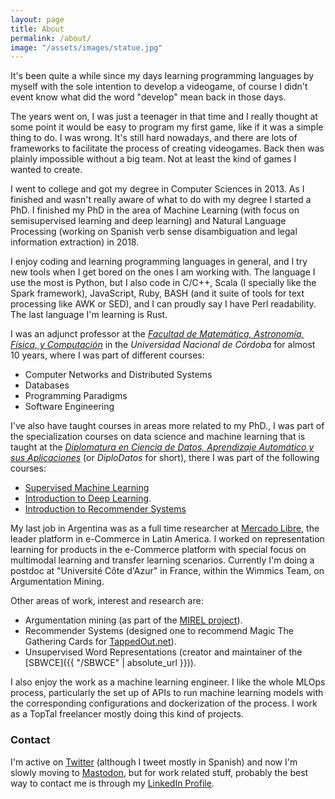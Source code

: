 ```yaml
---
layout: page
title: About
permalink: /about/
image: "/assets/images/statue.jpg"
---
```


It's been quite a while since my days learning programming languages by myself
with the sole intention to develop a videogame, of course I didn't event know
what did the word "develop" mean back in those days.

The years went on, I was just a teenager in that time and I really thought at
some point it would be easy to program my first game, like if it was a simple
thing to do. I was wrong. It's still hard nowadays, and there are lots of
frameworks to facilitate the process of creating videogames. Back then was
plainly impossible without a big team. Not at least the kind of games I wanted
to create.

I went to college and got my degree in Computer Sciences in 2013. As I finished
and wasn't really aware of what to do with my degree I started a PhD. I
finished my PhD in the area of Machine Learning (with focus on semisupervised
learning and deep learning) and Natural Language Processing (working on Spanish
verb sense disambiguation and legal information extraction) in 2018.

I enjoy coding and learning programming languages in general, and I try new
tools when I get bored on the ones I am working with. The language I use the
most is Python, but I also code in C/C++, Scala (I specially like the Spark
framework), JavaScript, Ruby, BASH (and it suite of tools for text processing
like AWK or SED), and I can proudly say I have Perl readability. The last
language I'm learning is Rust.

I was an adjunct professor at the [_Facultad de Matemática, Astronomía, Física,
y Computación_](http://www.famaf.unc.edu.ar/) in the _Universidad Nacional de
Córdoba_ for almost 10 years, where I was part of different courses:

- Computer Networks and Distributed Systems
- Databases
- Programming Paradigms
- Software Engineering

I've also have taught courses in areas more related to my PhD., I was part of
the specialization courses on data science and machine learning that is taught
at the [_Diplomatura en Ciencia de Datos, Aprendizaje Automático y sus
Aplicaciones_](https://diplodatos.famaf.unc.edu.ar/) (or _DiploDatos_ for
short), there I was part of the following courses:

- [Supervised Machine Learning](https://sites.google.com/unc.edu.ar/diplodatos-supervisado)
- [Introduction to Deep Learning](https://github.com/DiploDatos/AprendizajeProfundo).
- [Introduction to Recommender Systems](https://github.com/DiploDatos/SistemasDeRecomendacion/)

My last job in Argentina was as a full time researcher at [Mercado
Libre](https://www.mercadolibre.com/), the leader platform in e-Commerce in
Latin America. I worked on representation learning for products in the
e-Commerce platform with special focus on multimodal learning and transfer
learning scenarios. Currently I'm doing a postdoc at "Université Côte d'Azur"
in France, within the Wimmics Team, on Argumentation Mining.

Other areas of work, interest and research are:

- Argumentation mining (as part of the [MIREL project](http://www.mirelproject.eu/)).
- Recommender Systems (designed one to recommend Magic The Gathering Cards for
  [TappedOut.net](http://tappedout.net/)).
- Unsupervised Word Representations (creator and maintainer of the
  [SBWCE]({{ "/SBWCE" | absolute_url }})).

I also enjoy the work as a machine learning engineer. I like the whole MLOps
process, particularly the set up of APIs to run machine learning models with the
corresponding configurations and dockerization of the process. I work as a
TopTal freelancer mostly doing this kind of projects.

### Contact
<a name="#contact"></a>

I'm active on [Twitter](https://twitter.com/crscardellino) (although I tweet
mostly in Spanish) and now I'm slowly moving to
[Mastodon](https://mastodon.social/@crscardellino), but for work related stuff,
probably the best way to contact me is through my [LinkedIn
Profile](https://www.linkedin.com/in/crscardellino/).
